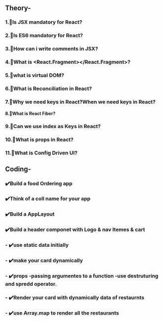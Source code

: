 ## Theory-
### 1.🤔Is JSX mandatory for React? 
### 2.🤔Is ES6 mandatory for React?
### 3.🤔How can i write comments in JSX?
### 4.🤔What is <React.Fragment></React.Fragment>?
### 5.🤔what is virtual DOM? 
### 6.🤔What is Reconciliation in React? 
### 7.🤔Why we need keys in React?When we need keys in React? 
#### 8.🤔What is React Fiber? 
### 9.🤔Can we use index as Keys in React?
### 10.🤔What is props in React?
### 11.🤔What is Config Driven UI?  
## Coding- 
### ✔️Build a food Ordering app 
### ✔️Think of a coll name for your app 
### ✔️Build a AppLayout
### ✔️Build a header componet with Logo & nav Itemes & cart 
### - ✔️use static data initially 
### - ✔️make your card dynamically 
### - ✔️props -passing argumentes to a function -use destruturing and spredd operator.
### - ✔️Render your card with dynamically data of restaurnts 
### - ✔️use Array.map to render all the restaurants 
 
